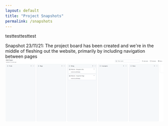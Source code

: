 ```yaml
---
layout: default
title: "Project Snapshots"
permalink: /snapshots
---
```


testtesttesttest

Snapshot 23/11/21:
The project board has been created and we're in the middle of fleshing out the website, primarily by including navigation between pages
![snap23_11](/_snapshots/23_11_21.png)
